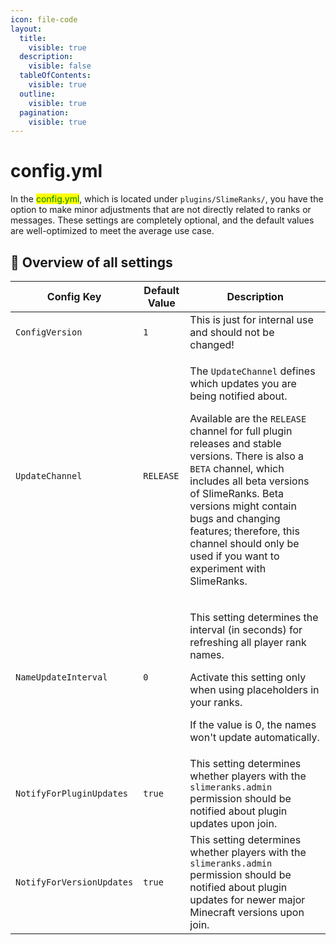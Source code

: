 ```yaml
---
icon: file-code
layout:
  title:
    visible: true
  description:
    visible: false
  tableOfContents:
    visible: true
  outline:
    visible: true
  pagination:
    visible: true
---
```


# config.yml

In the <mark style="color:green;">config.yml</mark>, which is located under `plugins/SlimeRanks/`, you have the option to make minor adjustments that are not directly related to ranks or messages. These settings are completely optional, and the default values are well-optimized to meet the average use case.

## 📃 Overview of all settings

| Config Key                | Default Value | Description                                                                                                                                                                                                                                                                                                                                                                                                                            |
| ------------------------- | ------------- | -------------------------------------------------------------------------------------------------------------------------------------------------------------------------------------------------------------------------------------------------------------------------------------------------------------------------------------------------------------------------------------------------------------------------------------- |
| `ConfigVersion`           | `1`           | This is just for internal use and should not be changed!                                                                                                                                                                                                                                                                                                                                                                               |
| `UpdateChannel`           | `RELEASE`     | <p>The <code>UpdateChannel</code> defines which updates you are being notified about.</p><p>Available are the <code>RELEASE</code> channel for full plugin releases and stable versions. There is also a <code>BETA</code> channel, which includes all beta versions of SlimeRanks. Beta versions might contain bugs and changing features; therefore, this channel should only be used if you want to experiment with SlimeRanks.</p> |
| `NameUpdateInterval`      | `0`           | <p>This setting determines the interval (in seconds) for refreshing all player rank names.</p><p>Activate this setting only when using placeholders in your ranks.</p><p>If the value is 0, the names won't update automatically.</p>                                                                                                                                                                                                  |
| `NotifyForPluginUpdates`  | `true`        | This setting determines whether players with the `slimeranks.admin` permission should be notified about plugin updates upon join.                                                                                                                                                                                                                                                                                                      |
| `NotifyForVersionUpdates` | `true`        | This setting determines whether players with the `slimeranks.admin` permission should be notified about plugin updates for newer major Minecraft versions upon join.                                                                                                                                                                                                                                                                   |
